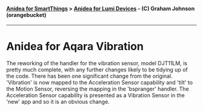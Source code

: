 #### [Anidea for SmartThings](../../../README.md) > [Anidea for Lumi Devices](../../../README.md#anidea-for-lumi-devices) - (C) Graham Johnson (orangebucket)
---

# Anidea for Aqara Vibration
The reworking of the handler for the vibration sensor, model DJT11LM, is pretty much complete, with any further changes likely to be tidying up of the code. There has been one significant change from the original. 'Vibration' is now mapped to the Acceleration Sensor capability and 'tilt' to the Motion Sensor, reversing the mapping in the 'bspranger' handler. The Acceleration Sensor capability is presented as a Vibration Sensor in the 'new' app and so it is an obvious change.
